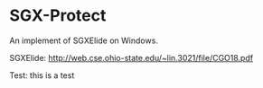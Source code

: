 # SGX-Protect

An implement of SGXElide on Windows.

SGXElide: <http://web.cse.ohio-state.edu/~lin.3021/file/CGO18.pdf>

Test: this is a test
